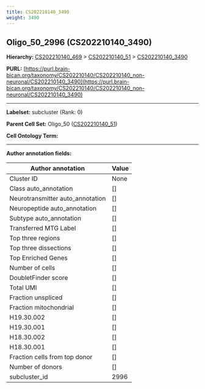 ```yaml
---
title: CS202210140_3490
weight: 3490
---
```

## Oligo_50_2996 (CS202210140_3490)
<b>Hierarchy: </b>
[CS202210140_469](../CS202210140_469) >
[CS202210140_51](../CS202210140_51) >
[CS202210140_3490](../CS202210140_3490)

**PURL:** [https://purl.brain-bican.org/taxonomy/CS202210140/CS202210140_non-neuronal/CS202210140_3490](https://purl.brain-bican.org/taxonomy/CS202210140/CS202210140_non-neuronal/CS202210140_3490)

---


**Labelset:** subcluster (Rank: 0)

**Parent Cell Set:** Oligo_50 ([CS202210140_51](../CS202210140_51))



**Cell Ontology Term:** 

[MARKER GENES.]: #


---

[TRANSFERRED ANNOTATIONS.]: #


[AUTHOR ANNOTATION FIELDS.]: #


**Author annotation fields:**

| Author annotation | Value |
|-------------------|-------|
|Cluster ID|None|
|Class auto_annotation|[]|
|Neurotransmitter auto_annotation|[]|
|Neuropeptide auto_annotation|[]|
|Subtype auto_annotation|[]|
|Transferred MTG Label|[]|
|Top three regions|[]|
|Top three dissections|[]|
|Top Enriched Genes|[]|
|Number of cells|[]|
|DoubletFinder score|[]|
|Total UMI|[]|
|Fraction unspliced|[]|
|Fraction mitochondrial|[]|
|H19.30.002|[]|
|H19.30.001|[]|
|H18.30.002|[]|
|H18.30.001|[]|
|Fraction cells from top donor|[]|
|Number of donors|[]|
|subcluster_id|2996|
